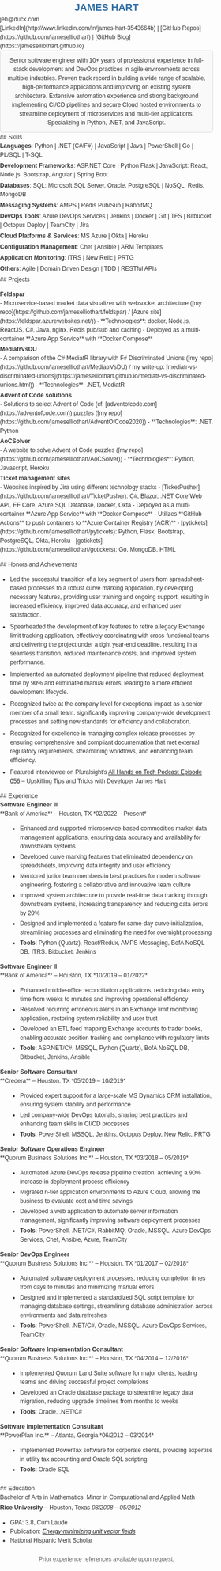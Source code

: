<style>
/* General Styles */
body {
    font-family: Arial, sans-serif;
    color: #333;
    line-height: 1.5;
    margin: 0;
    padding: 0;
    font-size: 12px;
}

/* Header */
h1 {
    font-size: 20px;
    color: #2e6da4;
    text-align: center;
    margin: 0;
}

h2 {
    margin-bottom: 8px;
    color: #2e6da4;
    border-bottom: 1px solid #ddd;
    padding-bottom: 3px;
    font-size: 12px;
    margin-top: 16px;
    text-transform: uppercase;
}

/* Contact Information */
.contact-info p {
    text-align: center;
    color: #666;
    margin: 0;
}

/* Section Styling */
section {
    margin-bottom: 20px;
}

/* Summary Section */
.summary {
    background-color: #f9f9f9;
    padding: 10px;
    border: 1px solid #ddd;
    border-radius: 4px;
    text-align: center;
}

.summary p {
    margin: 0;
}

/* Skills Section */
.skills ul {
    list-style: none;
    padding: 0;
    margin: 0;
}

.skills li {
    margin-bottom: 4px;
}

/* Projects Section */

.projects > ul > li > ul {
    list-style: disc;
}

.projects > ul > li > ul > li > ul {
    list-style: circle;
}

.projects > ul {
    list-style: none;
    padding: 0;
}

.projects li {
    margin-bottom: 3px;
}

.projects .project-title {
    font-weight: bold;
}

/* Achievements Section */

.achievements li {
    margin-bottom: 6px;
}

/* Experience Section */
.experience {
    margin-bottom: 20px;
}

.experience .job-title {
    font-weight: bold;
    font-size: 12px;
    color: #333;
}

.experience ul {
    margin-left: 20px;
}

.experience li {
    margin-bottom: 3px;
}

.experience p {
    margin-top: 3px;
}


/* Education Section */
.education {
    margin-bottom: 20px;
}

.education p {
    margin-top: 3px;
}

/* References Section */
.references {
    font-size: 12px;
    color: #666;
    text-align: center;
}

</style>

# JAMES HART

<div class="contact-info">
jeh@duck.com
</div>
<div class="contact-info">
[LinkedIn](http://www.linkedin.com/in/james-hart-3543664b) | [GitHub Repos](https://github.com/jameselliothart) | [GitHub Blog](https://jameselliothart.github.io)
</div>

<div class="summary">
Senior software engineer with 10+ years of professional experience in full-stack development and DevOps practices in agile environments across multiple industries.
Proven track record in building a wide range of scalable, high-performance applications and improving on existing system architecture.
Extensive automation experience and strong background implementing CI/CD pipelines and secure Cloud hosted environments to streamline deployment of microservices and multi-tier applications.
Specializing in Python, .NET, and JavaScript.
</div>

<div class="skills">
## Skills

- **Languages**: Python | .NET (C#/F#) | JavaScript | Java | PowerShell | Go | PL/SQL | T-SQL
- **Development Frameworks**: ASP.NET Core | Python Flask | JavaScript: React, Node.js, Bootstrap, Angular | Spring Boot
- **Databases**: SQL: Microsoft SQL Server, Oracle, PostgreSQL | NoSQL: Redis, MongoDB
- **Messaging Systems**: AMPS | Redis Pub/Sub | RabbitMQ
- **DevOps Tools**: Azure DevOps Services | Jenkins | Docker | Git | TFS | Bitbucket | Octopus Deploy | TeamCity | Jira
- **Cloud Platforms & Services**: MS Azure | Okta | Heroku
- **Configuration Management**: Chef | Ansible | ARM Templates
- **Application Monitoring**: ITRS | New Relic | PRTG
- **Others**: Agile | Domain Driven Design | TDD | RESTful APIs
</div>

<div class="projects">
## Projects

- <div class="project-title">Feldspar</div>
  - Microservice-based market data visualizer with websocket architecture ([my repo](https://github.com/jameselliothart/feldspar) / [Azure site](https://feldspar.azurewebsites.net/))
  - **Technologies**: docker, Node.js, ReactJS, C#, Java, nginx, Redis pub/sub and caching
  - Deployed as a multi-container **Azure App Service** with **Docker Compose**
- <div class="project-title">MediatrVsDU</div>
  - A comparison of the C# MediatR library with F# Discriminated Unions ([my repo](https://github.com/jameselliothart/MediatrVsDU) / my write-up: [mediatr-vs-discriminated-unions](https://jameselliothart.github.io/mediatr-vs-discriminated-unions.html))
  - **Technologies**: .NET, MediatR
- <div class="project-title">Advent of Code solutions</div>
  - Solutions to select Advent of Code (cf. [adventofcode.com](https://adventofcode.com)) puzzles ([my repo](https://github.com/jameselliothart/AdventOfCode2020))
  - **Technologies**: .NET, Python
- <div class="project-title">AoCSolver</div>
  - A website to solve Advent of Code puzzles ([my repo](https://github.com/jameselliothart/AoCSolver))
  - **Technologies**: Python, Javascript, Heroku
- <div class="project-title">Ticket management sites</div>
  - Websites inspired by Jira using different technology stacks
  - [TicketPusher](https://github.com/jameselliothart/TicketPusher): C#, Blazor, .NET Core Web API, EF Core, Azure SQL Database, Docker, Okta
    - Deployed as a multi-container **Azure App Service** with **Docker Compose**
    - Utilizes **GitHub Actions** to push containers to **Azure Container Registry (ACR)**
  - [pytickets](https://github.com/jameselliothart/pytickets): Python, Flask, Bootstrap, PostgreSQL, Okta, Heroku
  - [gotickets](https://github.com/jameselliothart/gotickets): Go, MongoDB, HTML
</div>

<div class="achievements">
## Honors and Achievements

- Led the successful transition of a key segment of users from spreadsheet-based processes to a robust curve marking application, by developing necessary features, providing user training and ongoing support, resulting in increased efficiency, improved data accuracy, and enhanced user satisfaction.
- Spearheaded the development of key features to retire a legacy Exchange limit tracking application, effectively coordinating with cross-functional teams and delivering the project under a tight year-end deadline, resulting in a seamless transition, reduced maintenance costs, and improved system performance.
- Implemented an automated deployment pipeline that reduced deployment time by 90% and eliminated manual errors, leading to a more efficient development lifecycle.
- Recognized twice at the company level for exceptional impact as a senior member of a small team, significantly improving company-wide development processes and setting new standards for efficiency and collaboration.
- Recognized for excellence in managing complex release processes by ensuring comprehensive and compliant documentation that met external regulatory requirements, streamlining workflows, and enhancing team efficiency.
- Featured interviewee on Pluralsight's [All Hands on Tech Podcast Episode 056](https://www.pluralsight.com/resource-center/podcasts/056-upskilling-james-hart) – Upskilling Tips and Tricks with Developer James Hart
</div>

<div class="experience">
## Experience

<div class="job-title">Software Engineer III</div>
**Bank of America** – Houston, TX
*02/2022 – Present*

- Enhanced and supported microservice-based commodities market data management applications, ensuring data accuracy and availability for downstream systems
- Developed curve marking features that eliminated dependency on spreadsheets, improving data integrity and user efficiency
- Mentored junior team members in best practices for modern software engineering, fostering a collaborative and innovative team culture
- Improved system architecture to provide real-time data tracking through downstream systems, increasing transparency and reducing data errors by 20%
- Designed and implemented a feature for same-day curve initialization, streamlining processes and eliminating the need for overnight processing
- **Tools**: Python (Quartz), React/Redux, AMPS Messaging, BofA NoSQL DB, ITRS, Bitbucket, Jenkins

<div class="job-title">Software Engineer II</div>
**Bank of America** – Houston, TX
*10/2019 – 01/2022*

- Enhanced middle-office reconciliation applications, reducing data entry time from weeks to minutes and improving operational efficiency
- Resolved recurring erroneous alerts in an Exchange limit monitoring application, restoring system reliability and user trust
- Developed an ETL feed mapping Exchange accounts to trader books, enabling accurate position tracking and compliance with regulatory limits
- **Tools**: ASP.NET/C#, MSSQL, Python (Quartz), BofA NoSQL DB, Bitbucket, Jenkins, Ansible

<div class="job-title">Senior Software Consultant</div>
**Credera** – Houston, TX
*05/2019 – 10/2019*

- Provided expert support for a large-scale MS Dynamics CRM installation, ensuring system stability and performance
- Led company-wide DevOps tutorials, sharing best practices and enhancing team skills in CI/CD processes
- **Tools**: PowerShell, MSSQL, Jenkins, Octopus Deploy, New Relic, PRTG

<div class="job-title">Senior Software Operations Engineer</div>
**Quorum Business Solutions Inc.** – Houston, TX
*03/2018 – 05/2019*

- Automated Azure DevOps release pipeline creation, achieving a 90% increase in deployment process efficiency
- Migrated n-tier application environments to Azure Cloud, allowing the business to evaluate cost and time savings
- Developed a web application to automate server information management, significantly improving software deployment processes
- **Tools**: PowerShell, .NET/C#, RabbitMQ, Oracle, MSSQL, Azure DevOps Services, Chef, Ansible, Azure, TeamCity

<div class="job-title">Senior DevOps Engineer</div>
**Quorum Business Solutions Inc.** – Houston, TX
*01/2017 – 02/2018*

- Automated software deployment processes, reducing completion times from days to minutes and minimizing manual errors
- Designed and implemented a standardized SQL script template for managing database settings, streamlining database administration across environments and data refreshes
- **Tools**: PowerShell, .NET/C#, Oracle, MSSQL, Azure DevOps Services, TeamCity

<div class="job-title">Senior Software Implementation Consultant</div>
**Quorum Business Solutions Inc.** – Houston, TX
*04/2014 – 12/2016*

- Implemented Quorum Land Suite software for major clients, leading teams and driving successful project completions
- Developed an Oracle database package to streamline legacy data migration, reducing upgrade timelines from months to weeks
- **Tools**: Oracle, .NET/C#

<div class="job-title">Software Implementation Consultant</div>
**PowerPlan Inc.** – Atlanta, Georgia
*06/2012 – 03/2014*

- Implemented PowerTax software for corporate clients, providing expertise in utility tax accounting and Oracle SQL scripting
- **Tools**: Oracle SQL
</div>

<div class="education">
## Education

<div class="degree">Bachelor of Arts in Mathematics, Minor in Computational and Applied Math</div>

**Rice University** – Houston, Texas
*08/2008 – 05/2012*

- GPA: 3.8, Cum Laude
- Publication: [*Energy-minimizing unit vector fields*](https://msp.org/involve/2010/3-4/involve-v3-n4-p.pdf)
- National Hispanic Merit Scholar
</div>

<div class="references">
Prior experience references available upon request.
</div>
